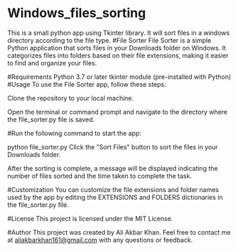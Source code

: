 # Windows_files_sorting
This is a small python app using Tkinter library. It will sort files in a windows directory according to the file type.
#File Sorter
File Sorter is a simple Python application that sorts files in your Downloads folder on Windows. It categorizes files into folders based on their file extensions, making it easier to find and organize your files.

#Requirements
Python 3.7 or later
tkinter module (pre-installed with Python)
#Usage
To use the File Sorter app, follow these steps:

Clone the repository to your local machine.

Open the terminal or command prompt and navigate to the directory where the file_sorter.py file is saved.

#Run the following command to start the app:

python file_sorter.py
Click the "Sort Files" button to sort the files in your Downloads folder.

After the sorting is complete, a message will be displayed indicating the number of files sorted and the time taken to complete the task.

#Customization
You can customize the file extensions and folder names used by the app by editing the EXTENSIONS and FOLDERS dictionaries in the file_sorter.py file.

#License
This project is licensed under the MIT License.

#Author
This project was created by Ali Akbar Khan. Feel free to contact me at aliakbarkhan161@gmail.com with any questions or feedback.
